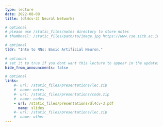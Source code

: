 ```yaml
---
type: lecture
date: 2022-08-08
title: (dl4cv-3) Neural Networks

# optional
# please use /static_files/notes directory to store notes
# thumbnail: /static_files/path/to/image.jpg https://www.cse.iitb.ac.in/~shivaram/teaching/old/cs344+386-s2017/resources/classnote-1.pdf

# optional
tldr: "Into to NNs: Basic Artificial Neuron."
  
# optional
# set it to true if you dont want this lecture to appear in the updates section
hide_from_announcments: false

# optional
links: 
    #- url: /static_files/presentations/lec.zip
    #  name: notes
    #- url: /static_files/presentations/code.zip
    #  name: codes
    - url: /static_files/presentations/dl4cv-3.pdf
      name: slides
    #- url: /static_files/presentations/lec.zip
    #  name: other
---
```

